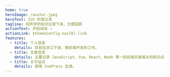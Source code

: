 ```yaml
---
home: true
heroImage: /avatar.jpeg
heroText: Zzh 的笔记本
tagline: 将所学的知识记录下来，方便回顾
actionText: 开始阅读 →
actionLink: $themeConfig.nav[0].link
features:
  - title: 个人信息
    details: 目前在浙江宁波，做前端开发的工作。
  - title: 文章信息
    details: 主要记录 JavaScript、Vue、React、Node 等一些前端方面相关的知识点。
  - title: 关于站点
    details: 使用 VuePress 生成。
---
```

